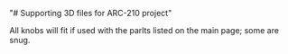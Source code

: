 "# Supporting 3D files for ARC-210 project"

All knobs will fit if used with the parlts listed on the main page; some are snug. 
